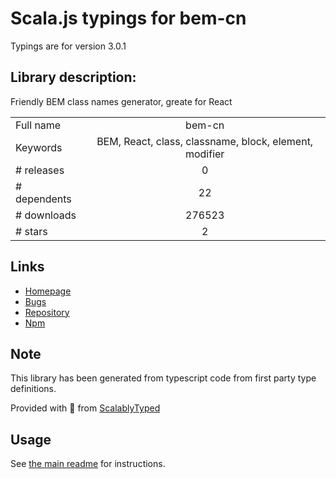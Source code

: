 
# Scala.js typings for bem-cn

Typings are for version 3.0.1

## Library description:
Friendly BEM class names generator, greate for React

|                    |                 |
| ------------------ | :-------------: |
| Full name          | bem-cn |
| Keywords           | BEM, React, class, classname, block, element, modifier |
| # releases         | 0 |
| # dependents       | 22 |
| # downloads        | 276523 |
| # stars            | 2 |

## Links
- [Homepage](https://github.com/albburtsev/bem-cn)
- [Bugs](https://github.com/albburtsev/bem-cn/issues)
- [Repository](https://github.com/albburtsev/bem-cn)
- [Npm](https://www.npmjs.com/package/bem-cn)
    


## Note
This library has been generated from typescript code from first party type definitions.

Provided with :purple_heart: from [ScalablyTyped](https://github.com/oyvindberg/ScalablyTyped)

## Usage
See [the main readme](../../readme.md) for instructions.


